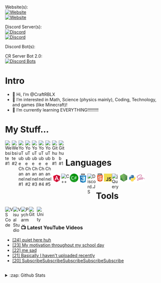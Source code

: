 Website(s): <br>
[![Website](https://img.shields.io/website?label=craftrblx.github.io&style=for-the-badge&url=https%3A%2F%2Fcraftrblx.github.io)](https://craftrblx.github.io) <br>
[![Website](https://img.shields.io/website?label=saisiddhish.github.io&style=for-the-badge&url=https%3A%2F%2Fsaisiddhish.github.io)](https://saisiddhish.github.io) <br>

Discord Server(s): <br>
[![Discord](https://img.shields.io/discord/864278380785958963?color=%235865F2&label=Discord%20(new)&logo=Discord&style=for-the-badge)](https://discord.gg/SFQ8VmyKM3) <br>
[![Discord](https://img.shields.io/discord/727323216367845417?color=%235865F2&label=Discord%20%28old%29&logo=Discord&logoColor=%235865F2&style=for-the-badge)](https://discord.gg/BHhV8fH) <br>

Discord Bot(s): <br>
<!-- [![Discord Bots](https://top.gg/api/widget/873040125012090891.svg)](https://top.gg/bot/873040125012090891) <br> -->
CR Server Bot 2.0: <br>
[![Discord Bots](https://top.gg/api/widget/status/817498208615137281.svg?noavatar=true)](https://top.gg/bot/817498208615137281)

# Intro
- 👋 Hi, I’m @CraftRBLX
- 👀 I’m interested in Math, Science (physics mainly), Coding, Technology, and games (like Minecraft)!
- 🌱 I’m currently learning EVERYTHING!!!!!!!!!

# My Stuff...

[<img align="left" alt="Website #1" width="22px" src="https://craftrblx.github.io/CraftRBLX/internet_symbol_2x.png" />][websitecrold]
[<img align="left" alt="Website #2" width="22px" src="https://craftrblx.github.io/CraftRBLX/internet_symbol_2x.png" />][websitesaiadvancedportfolio]
[<img align="left" alt="YouTube Channel #1" width="22px" src="https://craftrblx.github.io/CraftRBLX/yt_logo.png" />][ytcrebooted]
[<img align="left" alt="YouTube Channel #2" width="22px" src="https://craftrblx.github.io/CraftRBLX/yt_logo.png" />][ytcodevibes]
[<img align="left" alt="YouTube Channel #3" width="22px" src="https://craftrblx.github.io/CraftRBLX/yt_logo.png" />][ytcrold]
[<img align="left" alt="YouTube Channel #4" width="22px" src="https://craftrblx.github.io/CraftRBLX/yt_logo.png" />][yttechmcgamez]
[<img align="left" alt="YouTube Channel #5" width="22px" src="https://craftrblx.github.io/CraftRBLX/yt_logo.png" />][yttechmcgamezvlogs]
[<img align="left" alt="Github #1" width="22px" src="https://craftrblx.github.io/CraftRBLX/github3_logo.png" />][githubcr]
[<img align="left" alt="Github #1" width="22px" src="https://craftrblx.github.io/CraftRBLX/github3_logo.png" />][githubsai]

[websitecrold]: https://craftrblx.github.io
[websitesaiadvancedportfolio]: https://saisiddhish.github.io/advanced-portfolio
[ytcrebooted]: https://youtube.com/c/CraftRBLX
[ytcodevibes]: https://www.youtube.com/channel/UC2OUBrGSPqJBm4A32YVbe9A
[ytcrold]: https://youtube.com/channel/UCEh6ZxENe-OzEu_tl3t3s-w
[yttechmcgamez]: https://youtube.com/channel/UCMUr84eGnS0x4uspwzbd-7w
[yttechmcgamezvlogs]: https://youtube.com/channel/UCKhggC_tm96F031zjJjEOzw
[githubcr]: https://github.com/CraftRBLX
[githubsai]: https://github.com/saisiddhish
  
<br>

# Languages

[<img align="left" alt="Angular" width="30px" src="https://raw.githubusercontent.com/github/explore/80688e429a7d4ef2fca1e82350fe8e3517d3494d/topics/angular/angular.png" />](https://angular.io/)
[<img align="left" alt="C++" width="28px" src="https://craftrblx.github.io/CraftRBLX/cpp_logo.png" />](https://isocpp.org/)
[<img align="left" alt="C#" width="28px" src="https://raw.githubusercontent.com/github/explore/80688e429a7d4ef2fca1e82350fe8e3517d3494d/topics/csharp/csharp.png" />](https://docs.microsoft.com/en-us/dotnet/csharp/)
[<img align="left" alt="CSS3" width="30px" src="https://raw.githubusercontent.com/github/explore/80688e429a7d4ef2fca1e82350fe8e3517d3494d/topics/css/css.png" />](https://www.w3.org/TR/CSS/#css)
[<img align="left" alt="Discord.JS" width="28px" src="https://jasonhaxstuff.gallerycdn.vsassets.io/extensions/jasonhaxstuff/discord-js-tools/0.0.3/1530824658924/Microsoft.VisualStudio.Services.Icons.Default" />](https://www.discord.js.org/)
[<img align="left" alt="HTML5" width="26px" src="https://raw.githubusercontent.com/github/explore/80688e429a7d4ef2fca1e82350fe8e3517d3494d/topics/html/html.png" />](https://html.spec.whatwg.org/)
[<img align="left" alt="Javascript (ECMAScript 5)" width="26px" src="https://raw.githubusercontent.com/github/explore/80688e429a7d4ef2fca1e82350fe8e3517d3494d/topics/javascript/javascript.png" />](https://en.wikipedia.org/wiki/JavaScript/)
[<img align="left" alt="jQuery" width="26px" src="https://craftrblx.github.io/CraftRBLX/jquery2_logo.png" />](https://jquery.com/)
[<img align="left" alt="Node.JS" width="26px" src="https://raw.githubusercontent.com/github/explore/80688e429a7d4ef2fca1e82350fe8e3517d3494d/topics/nodejs/nodejs.png" />](https://nodejs.org/en/)
[<img align="left" alt="Python" width="30px" src="https://raw.githubusercontent.com/github/explore/80688e429a7d4ef2fca1e82350fe8e3517d3494d/topics/python/python.png" />](https://www.python.org/)
[<img align="left" alt="SASS" width="26px" src="https://raw.githubusercontent.com/github/explore/80688e429a7d4ef2fca1e82350fe8e3517d3494d/topics/sass/sass.png" />](https://sass-lang.com/)


<br>

# Tools

[<img align="left" alt="VS Code" width="26px" src="https://craftrblx.github.io/CraftRBLX/vscode_logo.png" />](https://code.visualstudio.com/)
[<img align="left" alt="Visual Studio" width="26px" src="https://craftrblx.github.io/CraftRBLX/vs2_logo.png" />](https://visualstudio.microsoft.com/)
[<img align="left" alt="Pycharm" width="26px" src="https://craftrblx.github.io/CraftRBLX/pycharm_logo.png" />](https://www.jetbrains.com/pycharm/)
[<img align="left" alt="Git" width="26px" src="https://craftrblx.github.io/CraftRBLX/git2_logo.png" />](https://www.git-scm.com/)
[<img align="left" alt="Unity" width="26px" src="https://craftrblx.github.io/CraftRBLX/unity_logo.png" />](https://www.unity.com/)

<br>
<br>

### 📺 Latest YouTube Videos
<!-- YOUTUBE:START -->
- [[24] quiet here huh](https://www.youtube.com/watch?v=xjkOIiSBeO8)
- [[23] My motivation throughout my school day](https://www.youtube.com/watch?v=gH33xsrZ97I)
- [[22] me sad](https://www.youtube.com/watch?v=tLKL49wqnm4)
- [[21] Basically I haven&#39;t uploaded recently](https://www.youtube.com/watch?v=nOSgQUI_lKQ)
- [[20] SubscribeSubscribeSubscribeSubscribeSubscribe](https://www.youtube.com/watch?v=ZnXTLSE-fA8)
<!-- YOUTUBE:END -->
  
<br>

<details>
  <summary>:zap: Github Stats</summary>
  
  <img align="left" alt="CraftRBLX's GitHub Stats" src="https://github-readme-stats.vercel.app/api?username=CraftRBLX&show_icons=true&hide_border=true&hide=stars&count_private=true&theme=dark&bg_color=0d1117" />

</details>
